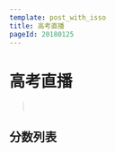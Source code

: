```yaml
---
template: post_with_isso
title: 高考直播
pageId: 20180125
---
```


# 高考直播
> <span id="poem">&nbsp;</span>

## 分数列表

<canvas id="scoreChart"></canvas>
<script src="https://cdn.bootcss.com/Chart.js/2.7.1/Chart.bundle.min.js"></script>
<script src="control.js"></script>